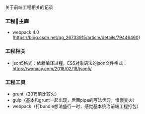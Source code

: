 关于前端工程相关的记录

### 工程主库

- webpack 4.0 (https://blog.csdn.net/qq_26733915/article/details/79446460)

### 工程相关
- json5格式：依赖编译过程，ES5对象语法的json文件格式：https://wxnacy.com/2018/02/18/json5/

### 工程工具
- grunt（2015前比较火）
- gulp（基本和grunt一起出现，后面pipe的写法优异，慢慢变火）
- webpack（打bundle想法盛行一时，感觉基本统治前端工程打包）